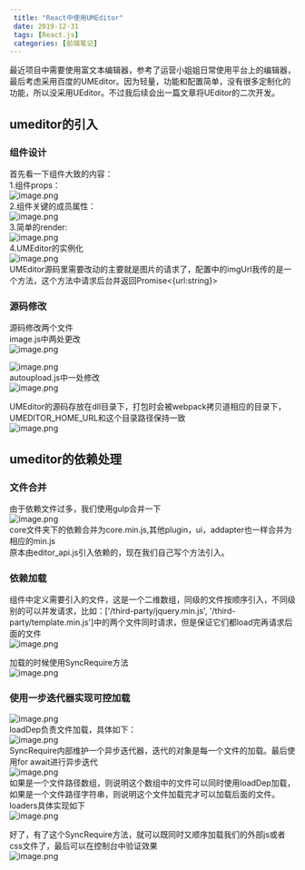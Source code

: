 ```yaml
---
 title: "React中使用UMEditor"
 date: 2019-12-31
 tags: [React.js]
 categories: [前端笔记]
---
```


最近项目中需要使用富文本编辑器，参考了运营小姐姐日常使用平台上的编辑器，最后考虑采用百度的UMEditor。因为轻量，功能和配置简单，没有很多定制化的功能，所以没采用UEditor。不过我后续会出一篇文章将UEditor的二次开发。

umeditor的引入
-----------

### 组件设计

首先看一下组件大致的内容：  
1.组件props：  
![image.png](https://p1-jj.byteimg.com/tos-cn-i-t2oaga2asx/gold-user-assets/2019/12/31/16f5b5dfb1e4235b~tplv-t2oaga2asx-jj-mark:3024:0:0:0:q75.png "image.png")  
2.组件关键的成员属性：  
![image.png](https://p1-jj.byteimg.com/tos-cn-i-t2oaga2asx/gold-user-assets/2019/12/31/16f5b5dfb1fabe1f~tplv-t2oaga2asx-jj-mark:3024:0:0:0:q75.png "image.png")  
3.简单的render:  
![image.png](https://p1-jj.byteimg.com/tos-cn-i-t2oaga2asx/gold-user-assets/2019/12/31/16f5b5dfb2058558~tplv-t2oaga2asx-jj-mark:3024:0:0:0:q75.png "image.png")  
4.UMEditor的实例化  
![image.png](https://p1-jj.byteimg.com/tos-cn-i-t2oaga2asx/gold-user-assets/2019/12/31/16f5b5dfb20a18f3~tplv-t2oaga2asx-jj-mark:3024:0:0:0:q75.png "image.png")  
UMEditor源码里需要改动的主要就是图片的请求了，配置中的imgUrl我传的是一个方法，这个方法中请求后台并返回Promise<{url:string}>

### 源码修改

源码修改两个文件  
image.js中两处更改  
![image.png](https://p1-jj.byteimg.com/tos-cn-i-t2oaga2asx/gold-user-assets/2019/12/31/16f5b5dfd3e142f5~tplv-t2oaga2asx-jj-mark:3024:0:0:0:q75.png "image.png")

![image.png](https://p1-jj.byteimg.com/tos-cn-i-t2oaga2asx/gold-user-assets/2019/12/31/16f5b5dfd787ad81~tplv-t2oaga2asx-jj-mark:3024:0:0:0:q75.png "image.png")  
autoupload.js中一处修改  
![image.png](https://p1-jj.byteimg.com/tos-cn-i-t2oaga2asx/gold-user-assets/2019/12/31/16f5b5dfdeb77fa6~tplv-t2oaga2asx-jj-mark:3024:0:0:0:q75.png "image.png")

UMEditor的源码存放在dll目录下，打包时会被webpack拷贝道相应的目录下，UMEDITOR\_HOME\_URL和这个目录路径保持一致  
![image.png](https://p1-jj.byteimg.com/tos-cn-i-t2oaga2asx/gold-user-assets/2019/12/31/16f5b5dfdedd31e6~tplv-t2oaga2asx-jj-mark:3024:0:0:0:q75.png "image.png")

umeditor的依赖处理
-------------

### 文件合并

由于依赖文件过多，我们使用gulp合并一下  
![image.png](https://p1-jj.byteimg.com/tos-cn-i-t2oaga2asx/gold-user-assets/2019/12/31/16f5b5e005ec6e2d~tplv-t2oaga2asx-jj-mark:3024:0:0:0:q75.png "image.png")  
core文件夹下的依赖合并为core.min.js,其他plugin，ui，addapter也一样合并为相应的min.js  
原本由editor\_api.js引入依赖的，现在我们自己写个方法引入。

### 依赖加载

组件中定义需要引入的文件，这是一个二维数组，同级的文件按顺序引入，不同级别的可以并发请求，比如：\['/third-party/jquery.min.js', '/third-party/template.min.js'\]中的两个文件同时请求，但是保证它们都load完再请求后面的文件  
![image.png](https://p1-jj.byteimg.com/tos-cn-i-t2oaga2asx/gold-user-assets/2019/12/31/16f5b5e00b71d6eb~tplv-t2oaga2asx-jj-mark:3024:0:0:0:q75.png "image.png")

加载的时候使用SyncRequire方法  
![image.png](https://p1-jj.byteimg.com/tos-cn-i-t2oaga2asx/gold-user-assets/2019/12/31/16f5b5e00ce73838~tplv-t2oaga2asx-jj-mark:3024:0:0:0:q75.png "image.png")

### 使用一步迭代器实现可控加载

![image.png](https://p1-jj.byteimg.com/tos-cn-i-t2oaga2asx/gold-user-assets/2019/12/31/16f5b5e00f5fb948~tplv-t2oaga2asx-jj-mark:3024:0:0:0:q75.png "image.png")  
loadDep负责文件加载，具体如下：  
![image.png](https://p1-jj.byteimg.com/tos-cn-i-t2oaga2asx/gold-user-assets/2019/12/31/16f5b5e031d28570~tplv-t2oaga2asx-jj-mark:3024:0:0:0:q75.png "image.png")  
SyncRequire内部维护一个异步迭代器，迭代的对象是每一个文件的加载。最后使用for await进行异步迭代  
![image.png](https://p1-jj.byteimg.com/tos-cn-i-t2oaga2asx/gold-user-assets/2019/12/31/16f5b5e0346a17e1~tplv-t2oaga2asx-jj-mark:3024:0:0:0:q75.png "image.png")  
如果是一个文件路径数组，则说明这个数组中的文件可以同时使用loadDep加载，如果是一个文件路径字符串，则说明这个文件加载完才可以加载后面的文件。loaders具体实现如下  
![image.png](https://p1-jj.byteimg.com/tos-cn-i-t2oaga2asx/gold-user-assets/2019/12/31/16f5b5e035e1c019~tplv-t2oaga2asx-jj-mark:3024:0:0:0:q75.png "image.png")

好了，有了这个SyncRequire方法，就可以既同时又顺序加载我们的外部js或者css文件了，最后可以在控制台中验证效果  
![image.png](https://p1-jj.byteimg.com/tos-cn-i-t2oaga2asx/gold-user-assets/2019/12/31/16f5b5e039342268~tplv-t2oaga2asx-jj-mark:3024:0:0:0:q75.png "image.png")
